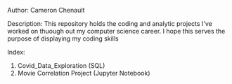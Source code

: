 Author: Cameron Chenault

Description: This repository holds the coding and analytic projects I've worked on thuough out my computer science career.
I hope this serves the purpose of displaying my coding skills

Index:
  1. Covid_Data_Exploration (SQL)
  2. Movie Correlation Project (Jupyter Notebook)
